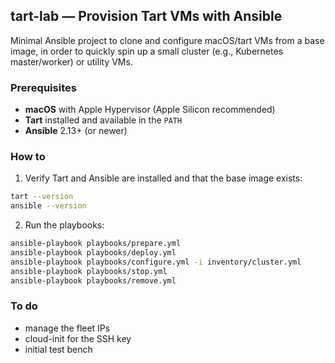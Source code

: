 ## tart-lab — Provision Tart VMs with Ansible

Minimal Ansible project to clone and configure macOS/tart VMs from a base image, in order to quickly spin up a small cluster (e.g., Kubernetes master/worker) or utility VMs.

### Prerequisites
- **macOS** with Apple Hypervisor (Apple Silicon recommended)
- **Tart** installed and available in the `PATH`
- **Ansible** 2.13+ (or newer)

### How to
1) Verify Tart and Ansible are installed and that the base image exists:
```bash
tart --version
ansible --version
```
2) Run the playbooks:
```bash
ansible-playbook playbooks/prepare.yml
ansible-playbook playbooks/deploy.yml
ansible-playbook playbooks/configure.yml -i inventory/cluster.yml
ansible-playbook playbooks/stop.yml
ansible-playbook playbooks/remove.yml
```

### To do
- manage the fleet IPs
- cloud-init for the SSH key
- initial test bench